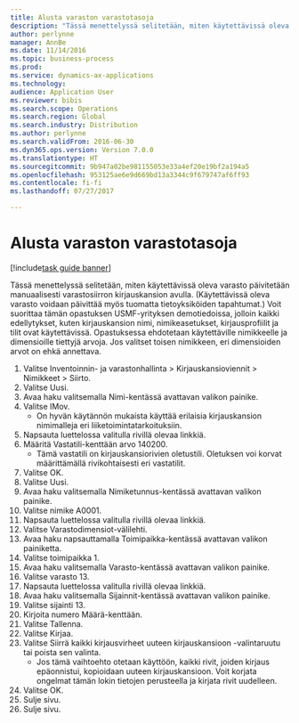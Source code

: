 ```yaml
--- 
title: Alusta varaston varastotasoja
description: "Tässä menettelyssä selitetään, miten käytettävissä oleva varasto päivitetään manuaalisesti varastosiirron kirjauskansion avulla."
author: perlynne
manager: AnnBe
ms.date: 11/14/2016
ms.topic: business-process
ms.prod: 
ms.service: dynamics-ax-applications
ms.technology: 
audience: Application User
ms.reviewer: bibis
ms.search.scope: Operations
ms.search.region: Global
ms.search.industry: Distribution
ms.author: perlynne
ms.search.validFrom: 2016-06-30
ms.dyn365.ops.version: Version 7.0.0
ms.translationtype: HT
ms.sourcegitcommit: 9b947a02be981155053e33a4ef20e19bf2a194a5
ms.openlocfilehash: 953125ae6e9d669bd13a3344c9f679747af6ff93
ms.contentlocale: fi-fi
ms.lasthandoff: 07/27/2017

---
```

# Alusta varaston varastotasoja

[!include[task guide banner](../../includes/task-guide-banner.md)]

Tässä menettelyssä selitetään, miten käytettävissä oleva varasto päivitetään manuaalisesti varastosiirron kirjauskansion avulla. (Käytettävissä oleva varasto voidaan päivittää myös tuomatta tietoyksiköiden tapahtumat.) Voit suorittaa tämän opastuksen USMF-yrityksen demotiedoissa, jolloin kaikki edellytykset, kuten kirjauskansion nimi, nimikeasetukset, kirjausprofiilit ja tilit ovat käytettävissä. Opastuksessa ehdotetaan käytettäville nimikkeelle ja dimensioille tiettyjä arvoja. Jos valitset toisen nimikkeen, eri dimensioiden arvot on ehkä annettava.

1. Valitse Inventoinnin- ja varastonhallinta > Kirjauskansioviennit > Nimikkeet > Siirto.
2. Valitse Uusi.
3. Avaa haku valitsemalla Nimi-kentässä avattavan valikon painike.
4. Valitse IMov.
    * On hyvän käytännön mukaista käyttää erilaisia kirjauskansion nimimalleja eri liiketoimintatarkoituksiin.  
5. Napsauta luettelossa valitulla rivillä olevaa linkkiä.
6. Määritä Vastatili-kenttään arvo 140200.
    * Tämä vastatili on kirjauskansiorivien oletustili. Oletuksen voi korvat määrittämällä rivikohtaisesti eri vastatilit.  
7. Valitse OK.
8. Valitse Uusi.
9. Avaa haku valitsemalla Nimiketunnus-kentässä avattavan valikon painike.
10. Valitse nimike A0001.
11. Napsauta luettelossa valitulla rivillä olevaa linkkiä.
12. Valitse Varastodimensiot-välilehti.
13. Avaa haku napsauttamalla Toimipaikka-kentässä avattavan valikon painiketta.
14. Valitse toimipaikka 1.
15. Avaa haku valitsemalla Varasto-kentässä avattavan valikon painike.
16. Valitse varasto 13.
17. Napsauta luettelossa valitulla rivillä olevaa linkkiä.
18. Avaa haku valitsemalla Sijainnit-kentässä avattavan valikon painike.
19. Valitse sijainti 13.
20. Kirjoita numero Määrä-kenttään.
21. Valitse Tallenna.
22. Valitse Kirjaa.
23. Valitse Siirrä kaikki kirjausvirheet uuteen kirjauskansioon -valintaruutu tai poista sen valinta.
    * Jos tämä vaihtoehto otetaan käyttöön, kaikki rivit, joiden kirjaus epäonnistui, kopioidaan uuteen kirjauskansioon. Voit korjata ongelmat tämän lokin tietojen perusteella ja kirjata rivit uudelleen.  
24. Valitse OK.
25. Sulje sivu.
26. Sulje sivu.


